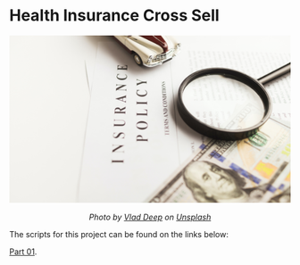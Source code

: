 # Health Insurance Cross Sell

<p align="center">
  <img src="img/health_insurance.jpeg"  width="600" height="300">
</p>
<p align="center">
<em> Photo by <a href="https://unsplash.com/pt-br/@vladdeep?utm_source=unsplash&utm_medium=referral&utm_content=creditCopyText">Vlad Deep</a> on <a href="https://unsplash.com/pt-br/fotografias/mCqi3MljC4E?utm_source=unsplash&utm_medium=referral&utm_content=creditCopyText">Unsplash</a></em>
</p>


The scripts for this project can be found on the links below:

[Part 01](https://rpubs.com/edneide_ramalho/health_insurance_cross_sell_part01).
